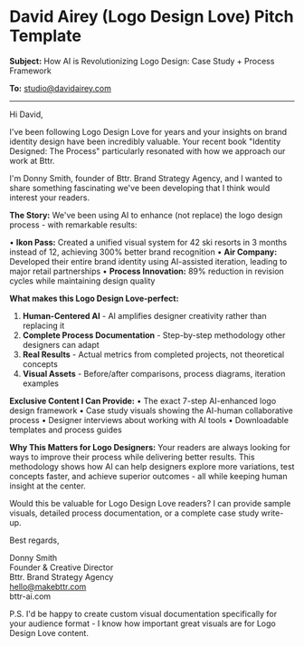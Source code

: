 # David Airey (Logo Design Love) Pitch Template

**Subject:** How AI is Revolutionizing Logo Design: Case Study + Process Framework

**To:** studio@davidairey.com

---

Hi David,

I've been following Logo Design Love for years and your insights on brand identity design have been incredibly valuable. Your recent book "Identity Designed: The Process" particularly resonated with how we approach our work at Bttr.

I'm Donny Smith, founder of Bttr. Brand Strategy Agency, and I wanted to share something fascinating we've been developing that I think would interest your readers.

**The Story:** We've been using AI to enhance (not replace) the logo design process - with remarkable results:

• **Ikon Pass:** Created a unified visual system for 42 ski resorts in 3 months instead of 12, achieving 300% better brand recognition
• **Air Company:** Developed their entire brand identity using AI-assisted iteration, leading to major retail partnerships
• **Process Innovation:** 89% reduction in revision cycles while maintaining design quality

**What makes this Logo Design Love-perfect:**

1. **Human-Centered AI** - AI amplifies designer creativity rather than replacing it
2. **Complete Process Documentation** - Step-by-step methodology other designers can adapt
3. **Real Results** - Actual metrics from completed projects, not theoretical concepts
4. **Visual Assets** - Before/after comparisons, process diagrams, iteration examples

**Exclusive Content I Can Provide:**
• The exact 7-step AI-enhanced logo design framework
• Case study visuals showing the AI-human collaborative process
• Designer interviews about working with AI tools
• Downloadable templates and process guides

**Why This Matters for Logo Designers:**
Your readers are always looking for ways to improve their process while delivering better results. This methodology shows how AI can help designers explore more variations, test concepts faster, and achieve superior outcomes - all while keeping human insight at the center.

Would this be valuable for Logo Design Love readers? I can provide sample visuals, detailed process documentation, or a complete case study write-up.

Best regards,

Donny Smith  
Founder & Creative Director  
Bttr. Brand Strategy Agency  
hello@makebttr.com  
bttr-ai.com

P.S. I'd be happy to create custom visual documentation specifically for your audience format - I know how important great visuals are for Logo Design Love content.